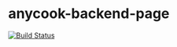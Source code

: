 anycook-backend-page
====================
[![Build Status](https://jenkins.anycook.de:443/buildStatus/icon?job=anycook-backend-page)](https://jenkins.anycook.de:443/job/anycook-backend-page/)
